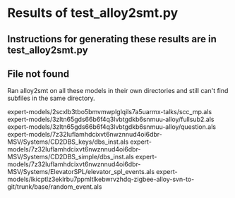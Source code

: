 # Results of test_alloy2smt.py

## Instructions for generating these results are in test_alloy2smt.py

## File not found

Ran alloy2smt on all these models in their own directories and still can't find subfiles in the same directory.

expert-models/2scxlb3tbo5bmvmwplglqils7a5uarmx-talks/scc_mp.als
expert-models/3zltn65gds66b6f4q3lvbtgdkb6snmuu-alloy/fullsub2.als
expert-models/3zltn65gds66b6f4q3lvbtgdkb6snmuu-alloy/question.als
expert-models/7z32luflamhdcixvt6nwznnud4oi6dbr-MSV/Systems/CD2DBS_keys/dbs_inst.als
expert-models/7z32luflamhdcixvt6nwznnud4oi6dbr-MSV/Systems/CD2DBS_simple/dbs_inst.als
expert-models/7z32luflamhdcixvt6nwznnud4oi6dbr-MSV/Systems/ElevatorSPL/elevator_spl_events.als
expert-models/lkicptlz3eklrbu7ppmltlkebwrvzhdq-zigbee-alloy-svn-to-git/trunk/base/random_event.als
